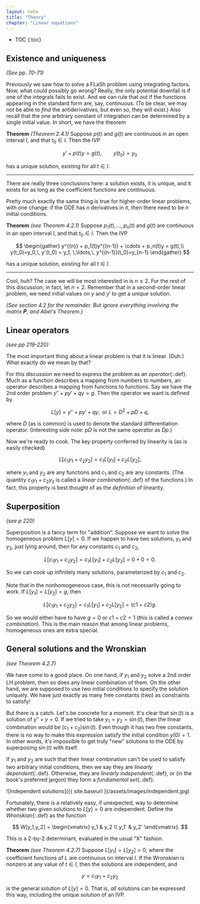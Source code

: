 ```yaml
---
layout: note
title: "Theory"
chapter: "Linear equations"
---
```

* TOC
{:toc}

## Existence and uniqueness

*(See pp. 70-71)*

Previously we saw how to solve a FLaSh problem using integrating factors. Now, what could possibly go wrong? Really, the only potential downfall is if one of the integrals fails to exist. And we can rule that out if the functions appearing in the standard form are, say, continuous. (To be clear, we may not be able to *find* the antiderivatives, but even so, they will exist.) Also recall that the one arbitrary constant of integration can be determined by a single initial value. In short, we have the theorem

**Theorem** *(Theorem 2.4.1)* Suppose $p(t)$ and $g(t)$ are continuous in an open interval $I$, and that $t_0\in I$. Then the IVP

$$
y' + p(t)y = g(t), \qquad y(t_0)=y_0
$$

has a unique solution, existing for all $t\in I$. 

---

There are really three conclusions here: a solution exists, it is unique, and it exists for as long as the coefficient functions are continuous.

Pretty much exactly the same thing is true for higher-order linear problems, with one change: if the ODE has $n$ derivatives in it, then there need to be $n$ initial conditions. 

**Theorem** *(see Theorem 4.2.1)*  Suppose $p_1(t),\ldots,p_n(t)$ and $g(t)$ are continuous in an open interval $I$, and that $t_0\in I$. Then the IVP

$$
\begin{gather}
y^{(n)} + p_1(t)y^{(n-1)} + \cdots + p_n(t)y = g(t),\\
y(t_0)=y_0,\, y'(t_0) = y_1, \,\ldots,\, y^{(n-1)}(t_0)=y_{n-1}
\end{gather}
$$

has a unique solution, existing for all $t\in I$. 

---

Cool, huh? The case we will be most interested in is $n\le 2$. For the rest of this discussion, in fact, let $n=2$. Remember that in a second-order linear problem, we need initial values on $y$ and $y'$ to get a *unique* solution. 

*(See section 4.2 for the remainder. But ignore everything involving the matrix **P**, and Abel's Theorem.)*
        
## Linear operators

*(see pp 219-220)*

The most important thing about a linear problem is that it is linear. (Duh.) What exactly do we mean by that? 

For this discussion we need to express the problem as an
*operator*{:.def}. Much as a function describes a mapping from numbers to
numbers, an operator describes a mapping from functions to
functions. Say we have the 2nd order problem $y'' +py'+qy=g$. Then the operator we want is defined by 

$$
L[y] = y'' +py'+qy, \text{ or } L = D^2 + pD + q,
$$

where $D$ (as is common) is used to denote the standard differentiation operator. 
(Interesting side note: $pD$ is not the same operator as $Dp$.) 

Now we're ready to cook. The key property conferred by linearity is (as is easily checked)

$$
L[c_1y_1 + c_2y_2] = c_1 L[y_1] + c_2 L[y_2],
$$

where $y_1$ and $y_2$ are any functions and $c_1$ and $c_2$ are any constants. (The quantity $c_1y_1 + c_2y_2$ is called a *linear combination*{:.def} of the functions.) In fact, this property is best thought of as the *definition* of linearity. 

## Superposition
*(see p 220)*

Superposition is a fancy term for "addition".  Suppose we want to solve the homogeneous problem $L[y]=0$. If we happen to have two solutions, $y_1$ and $y_2$, just lying around, then for any constants $c_1$ and $c_2$,

$$
L[c_1y_1 + c_2y_2] = c_1 L[y_1] + c_2 L[y_2] = 0 + 0 = 0.
$$

So we can cook up infinitely many solutions, parameterized by $c_1$ and $c_2$. 

Note that in the nonhomogeneous case, this is not necessarily going to work. If $L[y_1]=L[y_2]=g$, then 

$$
L[c_1y_1 + c_2y_2] = c_1 L[y_1] + c_2 L[y_2] = (c1+c2)g.
$$

So we would either have to have $g=0$ or $c1+c2=1$ (this is called a *convex combination*). This is the main reason that among linear problems, homogeneous ones are extra special. 

## General solutions and the Wronskian

*(see Theorem 4.2.7)*

We have come to a good place. On one hand, if $y_1$ and $y_2$ solve a 2nd order LH problem, then so does any linear combination of them. On the other hand, we are supposed to use two initial conditions to specify the solution uniquely. We have just exactly as many free constants (two) as constraints to satisfy!

But there is a catch. Let's be concrete for a moment. It's clear that
$\sin(t)$ is a solution of $y'' +y=0$. If we tried to take $y_1=y_2=\sin(t)$, then the linear combination would be $(c_1+c_2)\sin(t)$. Even though it has two free constants, there is no way to make this expression satisfy the initial condition $y(0)=1$. In other words, it's impossible to get truly "new" solutions to the ODE by superposing $\sin(t)$ with itself.

If $y_1$ and $y_2$ are such that their linear combination can't be used to satisfy two arbitrary initial conditions, then we say they are *linearly dependent*{:.def}. Otherwise, they are *linearly independent*{:.def}, or (in the book's preferred jargon) they form a *fundamental set*{:.def}.

![Independent solutions]({{ site.baseurl }}/assets/images/independent.jpg)


Fortunately, there is a relatively easy, if unexpected, way to determine whether two given solutions to $L[y]=0$ are independent. Define the *Wronskian*{:.def} as the function

$$
W[y_1,y_2] = \begin{vmatrix} y_1 & y_2 \\ y_1' & y_2' \end{vmatrix}.
$$

This is a 2-by-2 determinant, evaluated in the usual "X" fashion. 

**Theorem** *(see Theorem 4.2.7)* Suppose $L[y_1]=L[y_2]=0$, where the coefficient functions of $L$ are continuous on interval $I$. If the Wronskian is nonzero at any value of $t\in I$, then the solutions are independent, and 

$$
y = c_1 y_1+ c_2 y_2
$$

is the general solution of $L[y]=0$. That is, *all* solutions can be expressed this way, including the unique solution of an IVP.


